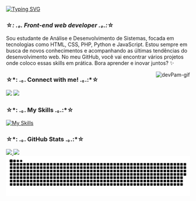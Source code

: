 <a href="https://git.io/typing-svg"><img src="https://readme-typing-svg.demolab.com?font=Fira+Code&pause=1000&color=FB8795&random=false&width=435&lines=Ol%C3%A1%2C+eu+sou+a+P%C3%A2mella+Siqueira!" alt="Typing SVG" /></a>
### ☆*: .｡. Front-end web developer .｡.:*☆ 
  Sou estudante de Análise e Desenvolvimento de Sistemas, focada em tecnologias como HTML, CSS, PHP, Python e JavaScript. Estou sempre em busca de novos conhecimentos e acompanhando as últimas tendências do desenvolvimento web. No meu GitHub, você vai encontrar vários projetos onde coloco essas skills em prática. Bora aprender e inovar juntos? ✨

<img align="right" alt="devPam-gif" height="200px" src="https://media.discordapp.net/attachments/1256337060839690281/1256337114988019773/gif-pam.gif?ex=6680669d&is=667f151d&hm=b9b8547cece39bff04b8623684cea2139a4c9b957d5ad92580ce20ecb3626532&=">

<div>
  <h3>☆*: .｡. Connect with me! .｡.:*☆</h3>
  <a href = "mailto:contatopamellasiqueira@gmail.com"><img src="https://img.shields.io/badge/Gmail-D14836?style=for-the-badge&logo=gmail&logoColor=white" target="_blank"></a>
  <a href="https://www.linkedin.com/in/pamellasiq" target="_blank"><img src="https://img.shields.io/badge/-LinkedIn-0077B5?style=for-the-badge&logo=linkedin&logoColor=white" target="_blank"></a> 
</div>

<h3>☆*: .｡. My Skills .｡.:*☆</h3>

 [![My Skills](https://skillicons.dev/icons?i=html,css,sass,js,bootstrap,ps,figma,py,php,mysql&theme=dark)](https://skillicons.dev)
 
<div>
  <h3> ☆*: .｡. GitHub Stats .｡.:*☆ </h3>
  <a href="https://www.linkedin.com/in/pamellasiq/">
  <img height="150" src="https://github-readme-stats.vercel.app/api?username=pamellasiq&show_icons=true&theme=dracula"/>
  <img height="150" src="https://github-readme-stats.vercel.app/api/top-langs/?username=pamellasiq&layout=compact&theme=dracula"/>
</div>
    
<picture align="center">
  <source media="(prefers-color-scheme: light)" srcset="https://raw.githubusercontent.com/pamellasiq/pamellasiq/output/github-contribution-grid-snake-light.svg">
  <img align="center" alt="github contribution grid snake animation" src="https://raw.githubusercontent.com/pamellasiq/pamellasiq/output/github-contribution-grid-snake.svg">
</picture>


